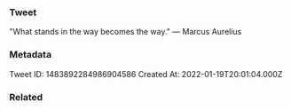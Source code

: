 ### Tweet
"What stands in the way becomes the way." — Marcus Aurelius

### Metadata
Tweet ID: 1483892284986904586
Created At: 2022-01-19T20:01:04.000Z

### Related

